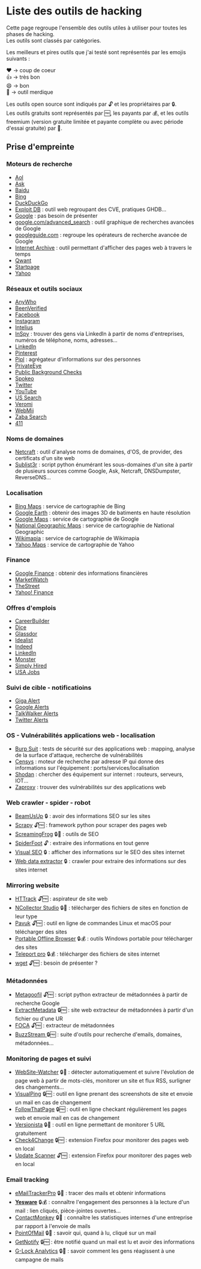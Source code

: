 # Liste des outils de hacking

Cette page regroupe l'ensemble des outils utiles à utiliser pour toutes les phases de hacking.  
Les outils sont classés par catégories.

Les meilleurs et pires outils que j'ai testé sont représentés par les emojis suivants :

:heart: -> coup de coeur  
:thumbsup: -> très bon  
:smile: -> bon  
:poop: -> outil merdique  

Les outils open source sont indiqués par :unlock: et les propriétaires par :lock:.  
Les outils gratuits sont représentés par :free:, les payants par :moneybag:, et les outils freemium (version gratuite limitée et payante complète ou avec période d'essai gratuite) par :money_with_wings:.

## Prise d'empreinte

### Moteurs de recherche

* [Aol](https://search.aol.co.uk)
* [Ask](https://uk.ask.com)
* [Baidu](http://www.baidu.com)
* [Bing](https://www.bing.com)
* [DuckDuckGo](https://duckduckgo.com)
* [Exploit DB](https://www.exploit-db.com) : outil web regroupant des CVE, pratiques GHDB...
* [Google](https://www.google.com) : pas besoin de présenter
* [google.com/advanced_search](https://www.google.com/advanced_search) : outil graphique de recherches avancées de Google
* [googleguide.com](http://googleguide.com) : regroupe les opérateurs de recherche avancée de Google
* [Internet Archive](https://archive.org) : outil permettant d'afficher des pages web à travers le temps
* [Qwant](https://qwant.com)
* [Startpage](https://www.startpage.com)
* [Yahoo](https://fr.yahoo.com)

### Réseaux et outils sociaux

* [AnyWho](https://www.anywho.com)
* [BeenVerified](https://www.beenverified.com)
* [Facebook](https://www.facebook.com)
* [Instagram](https://www.instagram.com)
* [Intelius](https://www.intelius.com)
* [InSpy](https://github.com/leapsecurity/InSpy) : trouver des gens via LinkedIn à partir de noms d'entreprises, numéros de téléphone, noms, adresses...
* [LinkedIn](https://www.linkedin.com)
* [Pinterest](https://www.pinterest.com)
* [Pipl](https://pipl.com) : agrégateur d'informations sur des personnes
* [PrivateEye](http://www.privateeye.com)
* [Public Background Checks](http://www.publicbackgroundchecks.com)
* [Spokeo](https://www.spokeo.com)
* [Twitter](https://twitter.com)
* [YouTube](https://www.youtube.com)
* [US Search](https://ussearch.com)
* [Veromi](http://www.veromi.net)
* [WebMii](http://webmii.com)
* [Zaba Search](http://www.zabasearch.com)
* [411](http://www.411.com)

### Noms de domaines

* [Netcraft](https://www.netcraft.com) : outil d'analyse noms de domaines, d'OS, de provider, des certificats d'un site web
* [Sublist3r](https://github.com/aboul3la/Sublist3r) : script python énumérant les sous-domaines d'un site à partir de plusieurs sources comme Google, Ask, Netcraft, DNSDumpster, ReverseDNS...

### Localisation

* [Bing Maps](https://www.bing.com/maps) : service de cartographie de Bing
* [Google Earth](https://earth.google.com) : obtenir des images 3D de batiments en haute résolution
* [Google Maps](https://maps.google.com) : service de cartographie de Google
* [National Geographic Maps](http://maps.nationalgeographic.com) : service de cartographie de National Geographic
* [Wikimapia](http://www.wikimapia.org) : service de cartographie de Wikimapia
* [Yahoo Maps](https://maps.yahoo.com) : service de cartographie de Yahoo

### Finance

* [Google Finance](https://google.com/finance) : obtenir des informations financières
* [MarketWatch](https://wwww.marketwatch.com)
* [TheStreet](https://www.thestreet.com)
* [Yahoo! Finance](https://finance.yahoo.com)

### Offres d'emplois

* [CareerBuilder](https://wwww.careerbuilder.com)
* [Dice](https://wwww.dice.com)
* [Glassdor](https://wwww.glassdor.com)
* [Idealist](https://wwww.idealist.org)
* [Indeed](https://wwww.indeed.com)
* [LinkedIn](https://wwww.linkedin.com)
* [Monster](https://wwww.monster.com)
* [Simply Hired](https://wwww.simplyhired.com)
* [USA Jobs](https://wwww.usajobs.gov)

### Suivi de cible - notificatioins

* [Giga Alert](https://www.gigaalert.com) 
* [Google Alerts](https://www.google.com/alerts)
* [TalkWalker Alerts](https://wwww.talkwalker.com)
* [Twitter Alerts](https://twitter.com/alerts)

### OS - Vulnérabilités applications web - localisation

* [Burp Suit](https://portswigger.net) : tests de sécurité sur des applications web : mapping, analyse de la surface d'attaque, recherche de vulnérabilités
* [Censys](https://censys.io) : moteur de recherche par adresse IP qui donne des informations sur l'équipement : ports/services/localisation
* [Shodan](https://www.shodan.com) : chercher des équipement sur internet : routeurs, serveurs, IOT...  
* [Zaproxy](https://www.zaproxy.org/) : trouver des vulnérabilités sur des applications web

### Web crawler - spider - robot

* [BeamUsUp](https://beamusup.com) :lock: : avoir des informations SEO sur les sites
* [Scrapy](https://scrapy.org) :unlock::free: : framework python pour scraper des pages web
* [ScreamingFrog](https://www.screamingfrog.co.uk) :lock::money_with_wings: : outils de SEO
* [SpiderFoot](https://www.spiderfoot.net) :unlock: : extraire des informations en tout genre
* [Visual SEO](https://visual-seo.com) :lock: : afficher des informations sur le SEO des sites internet
* [Web data extractor](http://www.webextractor.com) :lock: : crawler pour extraire des informations sur des sites internet

### Mirroring website

* [HTTrack](https://www.httrack.com) :unlock::free: : aspirateur de site web
* [NCollector Studio](http://www.calluna-software.com) :lock::money_with_wings: : télécharger des fichiers de sites en fonction de leur type
* [Pavuk](http://www.pavuk.org) :unlock::free: : outil en ligne de commandes Linux et macOS pour télécharger des sites
* [Portable Offline Browser](https://metaproducts.com) :lock::moneybag: : outils Windows portable pour télécharger des sites
* [Teleport pro](http://www.tenmax.com/home.htm) :lock::moneybag: : télécharger des fichiers de sites internet
* [wget](gnu.org) :unlock::free: : besoin de présenter ?

### Métadonnées

* [Metagoofil](https://code.google.com/archive/p/metagoofil) :unlock::free: : script python extracteur de métadonnées à partir de recherche Google
* [ExtractMetadata](https://www.extractmetadata.com) :lock::free: : site web extracteur de métadonnées à partir d'un fichier ou d'une UR
* [FOCA](https://github.com/ElevenPaths/FOCA) :unlock::free: : extracteur de métadonnées
* [BuzzStream ](http://tools.buzzstream.com/link-building) :lock::free: : suite d'outils pour recherche d'emails, domaines, métadonnées...

### Monitoring de pages et suivi

* [WebSite-Watcher](http://aignes.com) :lock::money_with_wings: : détecter automatiquement et suivre l'évolution de page web à partir de mots-clés, monitorer un site et flux RSS, surligner des changements...
* [VisualPing](https://visualping.io) :lock::free: : outil en ligne prenant des screenshots de site et envoie un mail en cas de changement
* [FollowThatPage](https://www.followthatpage.com) :lock::free: : outil en ligne checkant régulièrement les pages web et envoie mail en cas de changement
* [Versionista](https://versionista.com) :lock::money_with_wings: : outil en ligne permettant de monitorer 5 URL gratuitement
* [Check4Change](https://addons.mozilla.org/en-US/firefox/addon/check4change) :lock::free: : extension Firefox pour monitorer des pages web en local
* [Update Scanner](https://addons.mozilla.org/fr/firefox/addon/update-scanner) :unlock::free: : extension Firefox pour monitorer des pages web en local

### Email tracking

* [eMailTrackerPro](http://www.emailtrackerpro.com) :lock::money_with_wings: : tracer des mails et obtenir informations
* **[Yesware](http://www.yesware.com)** :lock::moneybag: : connaître l'engagement des personnes à la lecture d'un mail : lien cliqués, pièce-jointes ouvertes...
* [ContactMonkey](https://contactmonkey.com) :lock::money_with_wings: : connaître les statistiques internes d'une entreprise par rapport à l'envoie de mails
* [PointOfMail](https://www.pointofmail.com) :lock::money_with_wings: : savoir qui, quand à lu, cliqué sur un mail
* [GetNotify](https://www.getnotify.com) :lock::free: : être notifié quand un mail est lu et avoir des informations
* [G-Lock Analytics](https://glockanalytics.com) :lock::money_with_wings: : savoir comment les gens réagissent à une campagne de mails

<!--
* []() :::: :
-->